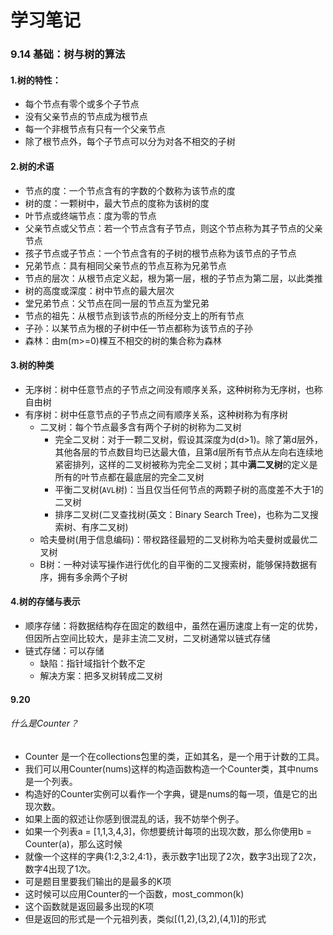 # 学习笔记

### **9.14 基础：树与树的算法**

#### 1.树的特性：

- 每个节点有零个或多个子节点
- 没有父亲节点的节点成为根节点
- 每一个非根节点有只有一个父亲节点
- 除了根节点外，每个子节点可以分为对各不相交的子树

#### 2.树的术语

- 节点的度：一个节点含有的字数的个数称为该节点的度
- 树的度：一颗树中，最大节点的度称为该树的度
- 叶节点或终端节点：度为零的节点
- 父亲节点或父节点：若一个节点含有子节点，则这个节点称为其子节点的父亲节点
- 孩子节点或子节点：一个节点含有的子树的根节点称为该节点的子节点
- 兄弟节点：具有相同父亲节点的节点互称为兄弟节点
- 节点的层次：从根节点定义起，根为第一层，根的子节点为第二层，以此类推
- 树的高度或深度：树中节点的最大层次
- 堂兄弟节点：父节点在同一层的节点互为堂兄弟
- 节点的祖先：从根节点到该节点的所经分支上的所有节点
- 子孙：以某节点为根的子树中任一节点都称为该节点的子孙
- 森林：由m(m>=0)棵互不相交的树的集合称为森林

#### 3.树的种类

- 无序树：树中任意节点的子节点之间没有顺序关系，这种树称为无序树，也称自由树
- 有序树：树中任意节点的子节点之间有顺序关系，这种树称为有序树
  - 二叉树：每个节点最多含有两个子树的树称为二叉树
    - 完全二叉树：对于一颗二叉树，假设其深度为d(d>1)。除了第d层外，其他各层的节点数目均已达最大值，且第d层所有节点从左向右连续地紧密排列，这样的二叉树被称为完全二叉树；其中**满二叉树**的定义是所有的叶节点都在最底层的完全二叉树
    - 平衡二叉树(`AVL`树)：当且仅当任何节点的两颗子树的高度差不大于1的二叉树
    - 排序二叉树(二叉查找树(英文：Binary Search Tree)，也称为二叉搜索树、有序二叉树)
  - 哈夫曼树(用于信息编码)：带权路径最短的二叉树称为哈夫曼树或最优二叉树
  - B树：一种对读写操作进行优化的自平衡的二叉搜索树，能够保持数据有序，拥有多余两个子树

#### 4.树的存储与表示

- 顺序存储：将数据结构存在固定的数组中，虽然在遍历速度上有一定的优势，但因所占空间比较大，是非主流二叉树，二叉树通常以链式存储
- 链式存储：可以存储
  - 缺陷：指针域指针个数不定
  - 解决方案：把多叉树转成二叉树

#### 9.20

###### 什么是Counter？

- Counter 是一个在collections包里的类，正如其名，是一个用于计数的工具。
- 我们可以用Counter(nums)这样的构造函数构造一个Counter类，其中nums是一个列表。
- 构造好的Counter实例可以看作一个字典，键是nums的每一项，值是它的出现次数。
- 如果上面的叙述让你感到很混乱的话，我不妨举个例子。
- 如果一个列表a = [1,1,3,4,3]，你想要统计每项的出现次数，那么你使用b = Counter(a)，那么这时候
- 就像一个这样的字典{1:2,3:2,4:1}，表示数字1出现了2次，数字3出现了2次，数字4出现了1次。
- 可是题目里要我们输出的是最多的K项
- 这时候可以应用Counter的一个函数，most_common(k)
- 这个函数就是返回最多出现的K项
- 但是返回的形式是一个元祖列表，类似[(1,2),(3,2),(4,1)]的形式



​    